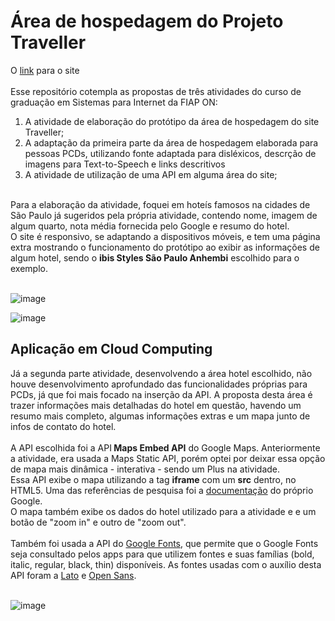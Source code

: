 # Área de hospedagem do Projeto Traveller
O <a href="https://beandy-cyber.github.io/AtividadeFase2-EnterpriseConnection/" target="_blank">link</a> para o site
<br>
<br>
Esse repositório cotempla as propostas de três atividades do curso de graduação em Sistemas para Internet da FIAP ON:

<ol>
<li>A atividade de elaboração do protótipo da área de hospedagem do site Traveller;</li>
<li>A adaptação da primeira parte da área de hospedagem elaborada para pessoas PCDs, utilizando fonte adaptada para disléxicos, descrção de imagens para Text-to-Speech e links descritivos</li>
<li>A atividade de utilização de uma API em alguma área do site;</li>
</ol>
<br>
Para a elaboração da atividade, foquei em hoteís famosos na cidades de São Paulo já sugeridos pela própria atividade, contendo nome, imagem de algum quarto, nota média fornecida pelo Google e resumo do hotel. 
<br>O site é responsivo, se adaptando a dispositivos móveis, e tem uma página extra mostrando o funcionamento do protótipo ao exibir as informações de algum hotel, sendo o <b>ibis Styles São Paulo Anhembi</b> escolhido para o exemplo.
<br>
<br>

![image](https://user-images.githubusercontent.com/81839782/229680352-cb222f85-abd6-4772-8ea2-fbe4ac7e905c.png)

![image](https://user-images.githubusercontent.com/81839782/229693424-6eebb5f7-b019-49da-af29-ec7dae659838.png)

<h2>Aplicação em Cloud Computing</h2>
Já a segunda parte atividade, desenvolvendo a área hotel escolhido, não houve desenvolvimento aprofundado das funcionalidades próprias para PCDs, já que foi mais focado na inserção da API. A proposta desta área é trazer informações mais detalhadas do hotel em questão, havendo um resumo mais completo, algumas informações extras e um mapa junto de infos de contato do hotel.
<br><br>A API escolhida foi a API<b> Maps Embed API</b> do Google Maps. Anteriormente a atividade, era usada a Maps Static API, porém optei por deixar essa opção de mapa mais dinâmica - interativa - sendo um Plus na atividade. <br>Essa API exibe o mapa utilizando a tag <b>iframe</b> com um <b>src</b> dentro, no HTML5. Uma das referências de pesquisa foi a <a href="https://developers.google.com/maps/documentation/embed/get-started?hl=pt-br" target="_blank">documentação</a> do próprio Google.<br>
O mapa também exibe os dados do hotel utilizado para a atividade e e um botão de "zoom in" e outro de "zoom out".
<br><br>
Também foi usada a API do <a href="https://developers.google.com/fonts/docs/developer_api?hl=pt-br">Google Fonts</a>, que permite que o Google Fonts seja consultado pelos apps para que utilizem fontes e suas famílias (bold, italic, regular, black, thin) disponíveis. As fontes usadas com o auxílio desta API foram a <a href="https://fonts.google.com/specimen/Lato?query=lato">Lato</a> e <a href="https://fonts.google.com/specimen/Open+Sans?query=open+sans">Open Sans</a>.
<br>
<br>

![image](https://user-images.githubusercontent.com/81839782/229688257-ae21c5dd-2002-40be-9432-ab7edbcb620a.png)

<br>
